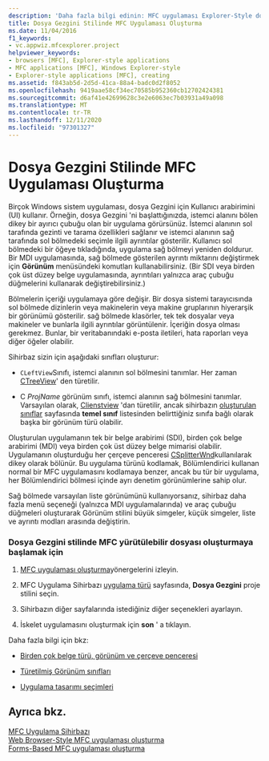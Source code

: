 ```yaml
---
description: 'Daha fazla bilgi edinin: MFC uygulaması Explorer-Style dosya oluşturma'
title: Dosya Gezgini Stilinde MFC Uygulaması Oluşturma
ms.date: 11/04/2016
f1_keywords:
- vc.appwiz.mfcexplorer.project
helpviewer_keywords:
- browsers [MFC], Explorer-style applications
- MFC applications [MFC], Windows Explorer-style
- Explorer-style applications [MFC], creating
ms.assetid: f843ab5d-2d5d-41ca-88a4-badc0d2f8052
ms.openlocfilehash: 9419aae58cf34ec70585b952360cb12702424381
ms.sourcegitcommit: d6af41e42699628c3e2e6063ec7b03931a49a098
ms.translationtype: MT
ms.contentlocale: tr-TR
ms.lasthandoff: 12/11/2020
ms.locfileid: "97301327"
---
```

# <a name="creating-a-file-explorer-style-mfc-application"></a>Dosya Gezgini Stilinde MFC Uygulaması Oluşturma

Birçok Windows sistem uygulaması, dosya Gezgini için Kullanıcı arabirimini (UI) kullanır. Örneğin, dosya Gezgini 'ni başlattığınızda, istemci alanını bölen dikey bir ayırıcı çubuğu olan bir uygulama görürsünüz. İstemci alanının sol tarafında gezinti ve tarama özellikleri sağlanır ve istemci alanının sağ tarafında sol bölmedeki seçimle ilgili ayrıntılar gösterilir. Kullanıcı sol bölmedeki bir öğeye tıkladığında, uygulama sağ bölmeyi yeniden doldurur. Bir MDI uygulamasında, sağ bölmede gösterilen ayrıntı miktarını değiştirmek için **Görünüm** menüsündeki komutları kullanabilirsiniz. (Bir SDI veya birden çok üst düzey belge uygulamasında, ayrıntıları yalnızca araç çubuğu düğmelerini kullanarak değiştirebilirsiniz.)

Bölmelerin içeriği uygulamaya göre değişir. Bir dosya sistemi tarayıcısında sol bölmede dizinlerin veya makinelerin veya makine gruplarının hiyerarşik bir görünümü gösterilir. sağ bölmede klasörler, tek tek dosyalar veya makineler ve bunlarla ilgili ayrıntılar görüntülenir. İçeriğin dosya olması gerekmez. Bunlar, bir veritabanındaki e-posta iletileri, hata raporları veya diğer öğeler olabilir.

Sihirbaz sizin için aşağıdaki sınıfları oluşturur:

- `CLeftView`Sınıfı, istemci alanının sol bölmesini tanımlar. Her zaman [CTreeView](../../mfc/reference/ctreeview-class.md)' den türetilir.

- C *ProjName* görünüm sınıfı, istemci alanının sağ bölmesini tanımlar. Varsayılan olarak, [Clienstview](../../mfc/reference/clistview-class.md) 'dan türetilir, ancak sihirbazın [oluşturulan sınıflar](../../mfc/reference/generated-classes-mfc-application-wizard.md) sayfasında **temel sınıf** listesinden belirttiğiniz sınıfa bağlı olarak başka bir görünüm türü olabilir.

Oluşturulan uygulamanın tek bir belge arabirimi (SDI), birden çok belge arabirimi (MDI) veya birden çok üst düzey belge mimarisi olabilir. Uygulamanın oluşturduğu her çerçeve penceresi [CSplitterWnd](../../mfc/reference/csplitterwnd-class.md)kullanılarak dikey olarak bölünür. Bu uygulama türünü kodlamak, Bölümlendirici kullanan normal bir MFC uygulamasını kodlamaya benzer, ancak bu tür bir uygulama, her Bölümlendirici bölmesi içinde ayrı denetim görünümlerine sahip olur.

Sağ bölmede varsayılan liste görünümünü kullanıyorsanız, sihirbaz daha fazla menü seçeneği (yalnızca MDI uygulamalarında) ve araç çubuğu düğmeleri oluşturarak Görünüm stilini büyük simgeler, küçük simgeler, liste ve ayrıntı modları arasında değiştirin.

### <a name="to-begin-creating-a-file-explorer-style-mfc-executable"></a>Dosya Gezgini stilinde MFC yürütülebilir dosyası oluşturmaya başlamak için

1. [MFC uygulaması oluşturma](../../mfc/reference/creating-an-mfc-application.md)yönergelerini izleyin.

1. MFC Uygulama Sihirbazı [uygulama türü](../../mfc/reference/application-type-mfc-application-wizard.md) sayfasında, **Dosya Gezgini** proje stilini seçin.

1. Sihirbazın diğer sayfalarında istediğiniz diğer seçenekleri ayarlayın.

1. İskelet uygulamasını oluşturmak için **son** ' a tıklayın.

Daha fazla bilgi için bkz:

- [Birden çok belge türü, görünüm ve çerçeve penceresi](../../mfc/multiple-document-types-views-and-frame-windows.md)

- [Türetilmiş Görünüm sınıfları](../../mfc/derived-view-classes-available-in-mfc.md)

- [Uygulama tasarımı seçimleri](../../mfc/application-design-choices.md)

## <a name="see-also"></a>Ayrıca bkz.

[MFC Uygulama Sihirbazı](../../mfc/reference/mfc-application-wizard.md)<br/>
[Web Browser-Style MFC uygulaması oluşturma](../../mfc/reference/creating-a-web-browser-style-mfc-application.md)<br/>
[Forms-Based MFC uygulaması oluşturma](../../mfc/reference/creating-a-forms-based-mfc-application.md)
